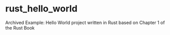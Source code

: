 # rust_hello_world
Archived Example: Hello World project written in Rust based on Chapter 1 of the Rust Book
